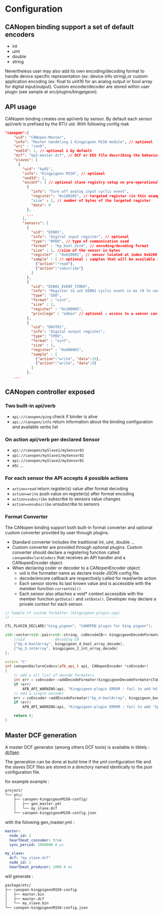 # Configuration

## CANopen binding support a set of default encoders

* int
* uint
* double
* string

Nevertheless user may also add its own encoding/decoding format to handle device specific representation (ex: device info string),or custom application encoding (ex: float to uint16 for an analog output or bool array for digital input/output). Custom encoder/decoder are stored within user plugin (see sample at src/plugins/kingpigeon).

## API usage

CANopen binding creates one api/verb by sensor. By default each sensor api/verb is prefixed by the RTU uid. With following config mak

```json
"canopen":{
    "uid": "CANopen-Master",
    "info": "Master handeling 1 Kingpigeon M150 module", // optional
    "uri" : "can0",
    "nodId": 1, // optional 1 by default
    "dcf": "kp2-master.dcf", // DCF or EDS file describing the behavior of the master and its handling of the CANopen network
    "slaves": [
      {
        "uid": "kp01",
        "info": "Kingpigeon M150", // optional
        "nodId": 2,
        "onconf": [ // optional slave registry setup on pre-operational state
          {
            "info": "Turn off analog input cyclic event",
            "register": "0x180205", // targeted register (in this example : index 0x1802 subindex 05)
            "size" : 2, // number of bytes of the targeted register
            "data": 0
          },
          ...
        ],
        "sensors": [
          {
            "uid": "DIN01",
            "info": "digital input register", // optional
            "type": "RPDO", // type of communication used
            "format" : "kp_bool_din4", // encoding/decoding format
            "size" : 1, //size of the sensor in bytes
            "register" : "0x620001", // sensor located at index 0x6200 sub-index 01
            "sample" : [ // optional : samples that will be available in the afb-ui-devtool
              {"action":"read"},
              {"action":"subscribe"}
            ]
          },
          {
            "uid": "DIN01_EVENT_TIMER",
            "info": "Register to set DIN01 cyclic event in ms (0 fo non)",
            "type": "SDO",
            "format" : "uint",
            "size" : 2,
            "register" : "0x180005",
            "privilege" : "admin" // optional : access to a sensor can require privileges
          },
          {
            "uid": "DOUT01",
            "info": "digital output register",
            "type": "TPDO",
            "format" : "uint",
            "size" : 1,
            "register" : "0x600001",
            "sample" : [
              {"action":"write", "data":15},
              {"action":"write", "data":0}
            ]
          },
    ...
```

## CANopen controller exposed

### Two built-in api/verb

* `api://canopen/ping` check if binder is alive
* `api://canopen/info` return information about the binding configuration and available verbs list

### On action api/verb per declared Sensor

* `api://canopen/mySlave1/mySensor01`
* `api://canopen/mySlave1/mySensor02`
* `api://canopen/mySlave2/mySensor01`
* etc ...

### For each sensor the API accepts 4 possible actions

* `action=read` return register(s) value after format decoding
* `action=write` push value on register(s) after format encoding
* `action=subscribe` subscribe to sensors value changes
* `action=unsubscribe` unsubscribe to sensors

### Format Converter

The CANopen binding support both built-in format converter and optional custom converter provided by user through plugins.

* Standard converter includes the traditional int, uint, double ...
* Custom converter are provided through optional plugins. Custom converter should declare a registering function called `canopenDeclareCodecs` that receives an API handler and a CANopenEncoder object.
* When declaring coder or decoder to a CANopenEncoder object:
  * uid is the formatter name as declare inside JSON config file.
  * decode/encore callback are respectively called for read/write action
  * Each sensor stores its last known value and is accessible with the member function `currentVal()`
  * Each sensor also attaches a void* context accessible with the member function `getData()` and `setData()`. Developer may declare a private context for each sensor.

```C++
// Sample of custom formatter (kingpigeon-plugin.cpp)
// -------------------------------------------------

CTL_PLUGIN_DECLARE("king_pigeon", "CANOPEN plugin for king pigeon");

std::vector<std::pair<std::string, coDecodeCB>> kingpigeonDecodeFormatersTable {
	//uid              decoding CB
	{"kp_4-boolArray", kingpigeon_4_bool_array_decode},
	{"kp_2-intArray", kingpigeon_2_int_array_decode}
};

extern "C"
int canopenDeclareCodecs(afb_api_t api, CANopenEncoder *coEncoder)
{
	// add a all list of decode formaters
	int err = coEncoder->addDecodeFormater(kingpigeonDecodeFormatersTable);
	if (err)
		AFB_API_WARNING(api, "Kingpigeon-plugin ERROR : fail to add %d entree to decode formater table", err);
	// add a single encoder
	err = coEncoder->addEncodeFormater("kp_4-boolArray", kingpigeon_bool_array_encode);
	if (err)
		AFB_API_WARNING(api, "Kingpigeon-plugin ERROR : fail to add 'kp_4-boolArray' entree to encode formater table");

	return 0;
}
```

## Master DCF generation

A master DCF generator (among others DCF tools) is available in liblely : [dcfgen](https://opensource.lely.com/canopen/docs/dcf-tools/)

The generation can be done at build time if the yml configuration file and the slaves DCF files are stored in a directory named identically to the json configuration file.

for example example :

```bash
project/
└── etc/
    ├── canopen-kingpigeonM150-config/
    │   ├── gen_master.yml
    │   └── my_slave.dcf
    └── canopen-kingpigeonM150-config.json
```

with the folowing gen_master.yml :

```yml
master:
  node_id: 1
  heartbeat_consumer: true
  sync_period: 1000000 # µs

my_slave:
  dcf: "my_slave.dcf"
  node_id: 2
  heartbeat_producer: 1000 # ms
```

will generate :

```bash
package/etc/
├── canopen-kingpigeonM150-config
│   ├── master.bin
│   ├── master.dcf
│   └── my_slave.bin
└── canopen-kingpigeonM150-config.json
```
